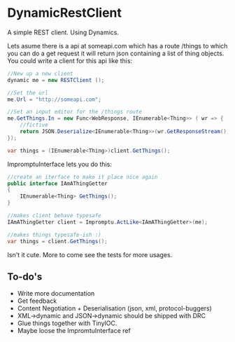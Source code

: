 # DynamicRestClient #

A simple REST client. Using Dynamics.

Lets asume there is a api at someapi.com which has a route /things to which you can do a get request it will return json containing a list of thing objects. You could write a client for this api like this:

```C#
//New up a new client
dynamic me = new RESTClient ();

//Set the url 
me.Url = "http://someapi.com";

//Set an input editor for the /things route
me.GetThings.In = new Func<WebResponse, IEnumerable<Thing>> ( wr => {
	//fictive
	return JSON.Deserialize<IEnumerable<Thing>>(wr.GetResponseStream());
});

var things = (IEnumerable<Thing>)client.GetThings();
```

ImpromptuInterface lets you do this:


```C#
//create an iterface to make it place nice again
public interface IAmAThingGetter
{
	IEnumerable<Thing> GetThings();
}

//makes client behave typesafe
IAmAThingGetter client = Impromptu.ActLike<IAmAThingGetter>(me);

//makes things typesafe-ish :)
var things = client.GetThings();

```

Isn't it cute. More to come see the tests for more usages. 

## To-do's ##

* Write more documentation
* Get feedback
* Content Negotiation + Deserialisation (json, xml, protocol-buggers)
* XML->dynamic and JSON->dynamic should be shipped with DRC
* Glue things together with TinyIOC.
* Maybe loose the ImpromtuInterface ref
